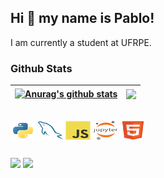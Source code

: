 ## Hi 👋 my name is Pablo!


I am currently a student at UFRPE.



### Github Stats

| <a href="https://github.com/anuraghazra/github-readme-stats"><img align="center" src="https://github-readme-stats.vercel.app/api?username=pablorenato1&count_private=true&show_icons=true&theme=github_dark&hide_border=true" alt="Anurag's github stats" /></a> | <a href="https://github.com/anuraghazra/github-readme-stats"><img align="center" src="https://github-readme-stats.vercel.app/api/top-langs/?username=pablorenato1&count_private=true&layout=compact&theme=github_dark&hide_border=true" /></a> |
| ------------- | ------------- |

</div>
<div style="display: inline_block"><br>
  <img align="center" alt="Pablo-Python" height="30" width="40" src="https://raw.githubusercontent.com/devicons/devicon/master/icons/python/python-original.svg">
  <img align="center" alt="Pablo-MySQL" height="30" width="40" src="https://raw.githubusercontent.com/devicons/devicon/master/icons/mysql/mysql-original.svg">
  <img align="center" alt="Pablo-JavaScript" height="30" width="40" src="https://raw.githubusercontent.com/devicons/devicon/master/icons/javascript/javascript-original.svg">
  <img align="center" alt="Pablo-Jupyter" height="30" width="40" src="https://raw.githubusercontent.com/devicons/devicon/master/icons/jupyter/jupyter-original-wordmark.svg">
  <img align="center" alt="Pablo-HTML5" height="30" width="40" src="https://raw.githubusercontent.com/devicons/devicon/1119b9f84c0290e0f0b38982099a2bd027a48bf1/icons/html5/html5-original.svg"
</div>

##

<div> 
  <a href ="mailto:pablorenato15@gmail.com"><img src="https://img.shields.io/badge/-Gmail-%23333?style=for-the-badge&logo=gmail&logoColor=white" target="_blank"></a>
  <a href="https://www.linkedin.com/in/pablo-renato-a4482a214/" target="_blank"><img src="https://img.shields.io/badge/-LinkedIn-%230077B5?style=for-the-badge&logo=linkedin&logoColor=white" target="_blank"></a> 
 
</div>

